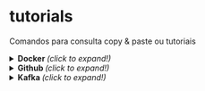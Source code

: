 # tutorials
Comandos para consulta copy &amp; paste ou tutoriais

<details>
  <summary> <b> Docker </b> <i>(click to expand!)</i>  </summary>
  <br>
  
[Docker commands](https://github.com/jrmreis/tutorials/blob/main/DockerBasic.md)

</details>

<details>
  <summary> <b> Github </b> <i>(click to expand!)</i>  </summary>
  <br>
  
[Git commands](https://github.com/jrmreis/tutorials/blob/main/GIT_commands.md)
  
<br>

[Markdown Guide](https://www.markdownguide.org/cheat-sheet/)

<br>
</details>

<details>
  <summary> <b> Kafka </b> <i>(click to expand!)</i>  </summary>
  
  <br>
  
[Kafka Basic Line Commands](https://github.com/jrmreis/tutorials/blob/main/BasicKafka.md)
  
<br>
[Kafka Docker commands](https://github.com/jrmreis/tutorials/blob/main/KafkaDocker.md)

<br>

</details>

